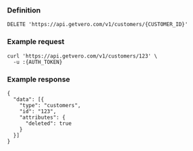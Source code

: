 ### Definition

<pre class="bash"><code>DELETE 'https://api.getvero.com/v1/customers/{CUSTOMER_ID}'</code></pre>

### Example request

<pre class="bash"><code>curl 'https://api.getvero.com/v1/customers/123' \
  -u :{AUTH_TOKEN}</code></pre>

### Example response

<pre class="bash"><code class="json">{
  "data": [{
    "type": "customers",
    "id": "123",
    "attributes": {
      "deleted": true
    }
  }]
}</code></pre>